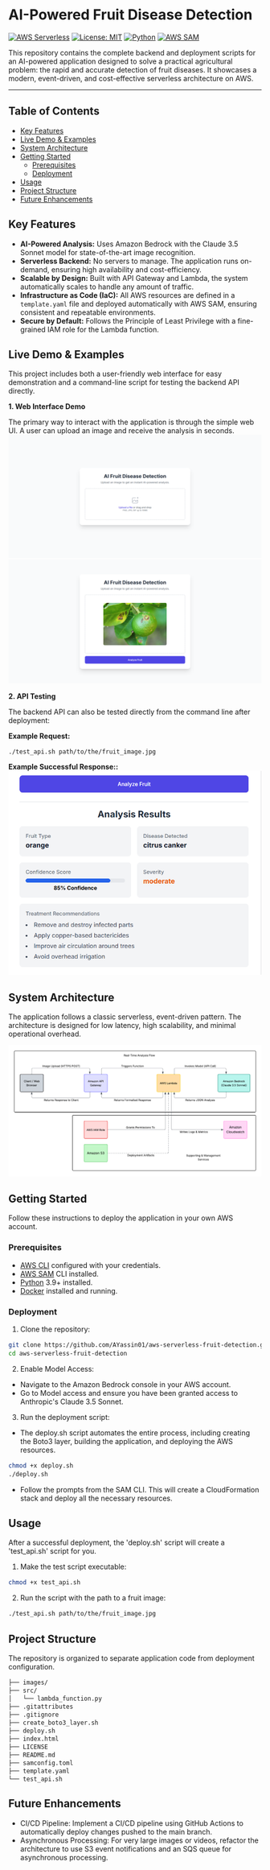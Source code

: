 # AI-Powered Fruit Disease Detection

[![AWS Serverless](https://img.shields.io/badge/AWS-Serverless-FF9900?logo=amazonaws)](https://aws.amazon.com/serverless/)
[![License: MIT](https://img.shields.io/badge/License-MIT-yellow.svg)](https://opensource.org/licenses/MIT)
[![Python](https://img.shields.io/badge/Python-3.9+-3776AB?logo=python)](https://www.python.org/)
[![AWS SAM](https://img.shields.io/badge/AWS%20SAM-CLI-orange?logo=aws-lambda)](https://aws.amazon.com/serverless/sam/)

This repository contains the complete backend and deployment scripts for an AI-powered application designed to solve a practical agricultural problem: the rapid and accurate detection of fruit diseases. It showcases a modern, event-driven, and cost-effective serverless architecture on AWS.

---

## Table of Contents
- [Key Features](#key-features)
- [Live Demo & Examples](#live-demo--examples)
- [System Architecture](#system-architecture)
- [Getting Started](#getting-started)
  - [Prerequisites](#prerequisites)
  - [Deployment](#deployment)
- [Usage](#usage)
- [Project Structure](#project-structure)
- [Future Enhancements](#future-enhancements)

## Key Features

- **AI-Powered Analysis:** Uses Amazon Bedrock with the Claude 3.5 Sonnet model for state-of-the-art image recognition.
- **Serverless Backend:** No servers to manage. The application runs on-demand, ensuring high availability and cost-efficiency.
- **Scalable by Design:** Built with API Gateway and Lambda, the system automatically scales to handle any amount of traffic.
- **Infrastructure as Code (IaC):** All AWS resources are defined in a `template.yaml` file and deployed automatically with AWS SAM, ensuring consistent and repeatable environments.
- **Secure by Default:** Follows the Principle of Least Privilege with a fine-grained IAM role for the Lambda function.

## Live Demo & Examples

This project includes both a user-friendly web interface for easy demonstration and a command-line script for testing the backend API directly.

**1. Web Interface Demo**

The primary way to interact with the application is through the simple web UI. A user can upload an image and receive the analysis in seconds.
![The Web UI](images\web_interface.jpg)
![Upload an Image](images\upload_an_image.jpg)


**2. API Testing**

The backend API can also be tested directly from the command line after deployment:

**Example Request:**
```bash
./test_api.sh path/to/the/fruit_image.jpg
```

**Example Successful Response::**
![Successful Response](images/response.jpg)



## System Architecture
The application follows a classic serverless, event-driven pattern. The architecture is designed for low latency, high scalability, and minimal operational overhead.

![System Architecture](images\systemarch.jpg)

## Getting Started
Follow these instructions to deploy the application in your own AWS account.

### Prerequisites
- [AWS CLI](https://aws.amazon.com/cli/) configured with your credentials.
- [AWS SAM](https://aws.amazon.com/serverless/sam/) CLI installed.
- [Python](https://www.python.org/downloads/) 3.9+ installed.
- [Docker](https://www.docker.com/products/docker-desktop/) installed and running.

### Deployment
1. Clone the repository:
```bash 
git clone https://github.com/AYassin01/aws-serverless-fruit-detection.git
cd aws-serverless-fruit-detection
```
2. Enable Model Access:
- Navigate to the Amazon Bedrock console in your AWS account.
- Go to Model access and ensure you have been granted access to Anthropic's Claude 3.5 Sonnet.

3. Run the deployment script:
- The deploy.sh script automates the entire process, including creating the Boto3 layer, building the application, and deploying the AWS resources.
```bash
chmod +x deploy.sh
./deploy.sh
``` 
- Follow the prompts from the SAM CLI. This will create a CloudFormation stack and deploy all the necessary resources.

## Usage
After a successful deployment, the 'deploy.sh' script will create a 'test_api.sh' script for you.

1. Make the test script executable:
```bash
chmod +x test_api.sh
```
2. Run the script with the path to a fruit image:
```bash
./test_api.sh path/to/the/fruit_image.jpg
```

## Project Structure
The repository is organized to separate application code from deployment configuration.

```
├── images/
├── src/
│   └── lambda_function.py
├── .gitattributes
├── .gitignore
├── create_boto3_layer.sh
├── deploy.sh
├── index.html
├── LICENSE
├── README.md
├── samconfig.toml
├── template.yaml
└── test_api.sh
 ```

 ## Future Enhancements
- CI/CD Pipeline: Implement a CI/CD pipeline using GitHub Actions to automatically deploy changes pushed to the main branch.
- Asynchronous Processing: For very large images or videos, refactor the architecture to use S3 event notifications and an SQS queue for asynchronous processing.

